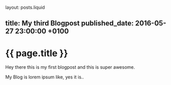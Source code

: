 layout: posts.liquid

title:   My third Blogpost
published_date:    2016-05-27 23:00:00 +0100
---
# {{ page.title }}

Hey there this is my first blogpost and this is super awesome.

My Blog is lorem ipsum like, yes it is..
